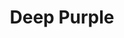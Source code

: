 ---
layout: product
product_id: 1419062116414
id: 1419062116414
title: Deep Purple
body_html: >-
  <p>Taken at Buntzen Lake, BC in early 2016.</p>

  <p>I grew up hearing that iconic chorus play through the radio while my father strummed along on the air guitar. Unbeknownst to me, over 10 years later I got to witness my own version of it. On a late winter day as the sun began to set I saw the smoke on the water and fire in the sky.</p>

  <p> </p>
vendor: Connell McCarthy
product_type: Posters, Prints, & Visual Artwork
created_at: 2018-08-22T19:45:20-04:00
handle: deep-purple
updated_at: 2024-09-11T13:21:19-04:00
published_at: 2018-08-22T19:38:24-04:00
template_suffix: ""
published_scope: global
tags: Batch 01, fog, foggy, forest, lake, Print, sunrise, sunset, Trees, water
status: active
admin_graphql_api_id: gid://shopify/Product/1419062116414
variants:
  - product_id: 1419062116414
    id: 39576981700670
    title: 8x10” / Full Colour
    price: "35.00"
    position: 1
    inventory_policy: continue
    compare_at_price: null
    option1: 8x10”
    option2: Full Colour
    option3: null
    created_at: 2021-09-01T10:25:49-04:00
    updated_at: 2023-10-27T20:29:36-04:00
    taxable: true
    barcode: ""
    fulfillment_service: manual
    grams: 208
    inventory_management: shopify
    requires_shipping: true
    sku: CM-PP-B1-04-XXS-FC
    weight: 0.208
    weight_unit: kg
    inventory_item_id: 41671422345278
    inventory_quantity: 100
    old_inventory_quantity: 100
    admin_graphql_api_id: gid://shopify/ProductVariant/39576981700670
    image_id: 6198838624318
  - product_id: 1419062116414
    id: 39576981733438
    title: 8x10” / Black & White
    price: "35.00"
    position: 2
    inventory_policy: continue
    compare_at_price: null
    option1: 8x10”
    option2: Black & White
    option3: null
    created_at: 2021-09-01T10:25:49-04:00
    updated_at: 2023-10-27T20:29:36-04:00
    taxable: true
    barcode: ""
    fulfillment_service: manual
    grams: 208
    inventory_management: shopify
    requires_shipping: true
    sku: CM-PP-B1-04-XXS-BW
    weight: 0.208
    weight_unit: kg
    inventory_item_id: 41671422378046
    inventory_quantity: 100
    old_inventory_quantity: 100
    admin_graphql_api_id: gid://shopify/ProductVariant/39576981733438
    image_id: 6198838591550
  - product_id: 1419062116414
    id: 39576981766206
    title: 8.5x11” / Full Colour
    price: "35.00"
    position: 3
    inventory_policy: continue
    compare_at_price: null
    option1: 8.5x11”
    option2: Full Colour
    option3: null
    created_at: 2021-09-01T10:25:49-04:00
    updated_at: 2023-10-27T20:29:36-04:00
    taxable: true
    barcode: ""
    fulfillment_service: manual
    grams: 208
    inventory_management: shopify
    requires_shipping: true
    sku: CM-PP-B1-04-XS-FC
    weight: 0.208
    weight_unit: kg
    inventory_item_id: 41671422410814
    inventory_quantity: 100
    old_inventory_quantity: 100
    admin_graphql_api_id: gid://shopify/ProductVariant/39576981766206
    image_id: 6198838624318
  - product_id: 1419062116414
    id: 39576981798974
    title: 8.5x11” / Black & White
    price: "35.00"
    position: 4
    inventory_policy: continue
    compare_at_price: null
    option1: 8.5x11”
    option2: Black & White
    option3: null
    created_at: 2021-09-01T10:25:49-04:00
    updated_at: 2023-10-27T20:29:36-04:00
    taxable: true
    barcode: ""
    fulfillment_service: manual
    grams: 208
    inventory_management: shopify
    requires_shipping: true
    sku: CM-PP-B1-04-XS-BW
    weight: 0.208
    weight_unit: kg
    inventory_item_id: 41671422443582
    inventory_quantity: 100
    old_inventory_quantity: 100
    admin_graphql_api_id: gid://shopify/ProductVariant/39576981798974
    image_id: 6198838591550
  - product_id: 1419062116414
    id: 39576981831742
    title: 13x19” / Full Colour
    price: "40.00"
    position: 5
    inventory_policy: continue
    compare_at_price: null
    option1: 13x19”
    option2: Full Colour
    option3: null
    created_at: 2021-09-01T10:25:49-04:00
    updated_at: 2023-10-27T20:29:36-04:00
    taxable: true
    barcode: ""
    fulfillment_service: manual
    grams: 208
    inventory_management: shopify
    requires_shipping: true
    sku: CM-PP-B1-04-S-FC
    weight: 0.208
    weight_unit: kg
    inventory_item_id: 41671422476350
    inventory_quantity: 100
    old_inventory_quantity: 100
    admin_graphql_api_id: gid://shopify/ProductVariant/39576981831742
    image_id: 6198838624318
  - product_id: 1419062116414
    id: 39576981864510
    title: 13x19” / Black & White
    price: "40.00"
    position: 6
    inventory_policy: continue
    compare_at_price: null
    option1: 13x19”
    option2: Black & White
    option3: null
    created_at: 2021-09-01T10:25:49-04:00
    updated_at: 2023-10-27T20:29:36-04:00
    taxable: true
    barcode: ""
    fulfillment_service: manual
    grams: 208
    inventory_management: shopify
    requires_shipping: true
    sku: CM-PP-B1-04-S-BW
    weight: 0.208
    weight_unit: kg
    inventory_item_id: 41671422509118
    inventory_quantity: 100
    old_inventory_quantity: 100
    admin_graphql_api_id: gid://shopify/ProductVariant/39576981864510
    image_id: 6198838591550
  - product_id: 1419062116414
    id: 39576981897278
    title: 16x20” / Full Colour
    price: "50.00"
    position: 7
    inventory_policy: continue
    compare_at_price: null
    option1: 16x20”
    option2: Full Colour
    option3: null
    created_at: 2021-09-01T10:25:49-04:00
    updated_at: 2023-10-27T20:29:36-04:00
    taxable: true
    barcode: ""
    fulfillment_service: manual
    grams: 208
    inventory_management: shopify
    requires_shipping: true
    sku: CM-PP-B1-04-M-FC
    weight: 0.208
    weight_unit: kg
    inventory_item_id: 41671422541886
    inventory_quantity: 100
    old_inventory_quantity: 100
    admin_graphql_api_id: gid://shopify/ProductVariant/39576981897278
    image_id: 6198838624318
  - product_id: 1419062116414
    id: 39576981930046
    title: 16x20” / Black & White
    price: "50.00"
    position: 8
    inventory_policy: continue
    compare_at_price: null
    option1: 16x20”
    option2: Black & White
    option3: null
    created_at: 2021-09-01T10:25:49-04:00
    updated_at: 2023-10-27T20:29:36-04:00
    taxable: true
    barcode: ""
    fulfillment_service: manual
    grams: 208
    inventory_management: shopify
    requires_shipping: true
    sku: CM-PP-B1-04-M-BW
    weight: 0.208
    weight_unit: kg
    inventory_item_id: 41671422574654
    inventory_quantity: 100
    old_inventory_quantity: 100
    admin_graphql_api_id: gid://shopify/ProductVariant/39576981930046
    image_id: 6198838591550
  - product_id: 1419062116414
    id: 39576981962814
    title: 20x24” / Full Colour
    price: "60.00"
    position: 9
    inventory_policy: continue
    compare_at_price: null
    option1: 20x24”
    option2: Full Colour
    option3: null
    created_at: 2021-09-01T10:25:49-04:00
    updated_at: 2023-10-27T20:29:36-04:00
    taxable: true
    barcode: ""
    fulfillment_service: manual
    grams: 208
    inventory_management: shopify
    requires_shipping: true
    sku: CM-PP-B1-04-L-FC
    weight: 0.208
    weight_unit: kg
    inventory_item_id: 41671422607422
    inventory_quantity: 100
    old_inventory_quantity: 100
    admin_graphql_api_id: gid://shopify/ProductVariant/39576981962814
    image_id: 6198838624318
  - product_id: 1419062116414
    id: 39576981995582
    title: 20x24” / Black & White
    price: "60.00"
    position: 10
    inventory_policy: continue
    compare_at_price: null
    option1: 20x24”
    option2: Black & White
    option3: null
    created_at: 2021-09-01T10:25:49-04:00
    updated_at: 2023-10-27T20:29:36-04:00
    taxable: true
    barcode: ""
    fulfillment_service: manual
    grams: 208
    inventory_management: shopify
    requires_shipping: true
    sku: CM-PP-B1-04-L-BW
    weight: 0.208
    weight_unit: kg
    inventory_item_id: 41671422640190
    inventory_quantity: 100
    old_inventory_quantity: 100
    admin_graphql_api_id: gid://shopify/ProductVariant/39576981995582
    image_id: 6198838591550
  - product_id: 1419062116414
    id: 39576982028350
    title: 20x30” / Full Colour
    price: "70.00"
    position: 11
    inventory_policy: continue
    compare_at_price: null
    option1: 20x30”
    option2: Full Colour
    option3: null
    created_at: 2021-09-01T10:25:49-04:00
    updated_at: 2023-10-27T20:29:36-04:00
    taxable: true
    barcode: ""
    fulfillment_service: manual
    grams: 208
    inventory_management: shopify
    requires_shipping: true
    sku: CM-PP-B1-04-XL-FC
    weight: 0.208
    weight_unit: kg
    inventory_item_id: 41671422672958
    inventory_quantity: 100
    old_inventory_quantity: 100
    admin_graphql_api_id: gid://shopify/ProductVariant/39576982028350
    image_id: 6198838624318
  - product_id: 1419062116414
    id: 39576982061118
    title: 20x30” / Black & White
    price: "70.00"
    position: 12
    inventory_policy: continue
    compare_at_price: null
    option1: 20x30”
    option2: Black & White
    option3: null
    created_at: 2021-09-01T10:25:49-04:00
    updated_at: 2023-10-27T20:29:36-04:00
    taxable: true
    barcode: ""
    fulfillment_service: manual
    grams: 208
    inventory_management: shopify
    requires_shipping: true
    sku: CM-PP-B1-04-XL-BW
    weight: 0.208
    weight_unit: kg
    inventory_item_id: 41671422705726
    inventory_quantity: 100
    old_inventory_quantity: 100
    admin_graphql_api_id: gid://shopify/ProductVariant/39576982061118
    image_id: 6198838591550
  - product_id: 1419062116414
    id: 39576982093886
    title: 24x36” / Full Colour
    price: "90.00"
    position: 13
    inventory_policy: continue
    compare_at_price: null
    option1: 24x36”
    option2: Full Colour
    option3: null
    created_at: 2021-09-01T10:25:49-04:00
    updated_at: 2023-10-27T20:29:36-04:00
    taxable: true
    barcode: ""
    fulfillment_service: manual
    grams: 208
    inventory_management: shopify
    requires_shipping: true
    sku: CM-PP-B1-04-XXL-FC
    weight: 0.208
    weight_unit: kg
    inventory_item_id: 41671422738494
    inventory_quantity: 100
    old_inventory_quantity: 100
    admin_graphql_api_id: gid://shopify/ProductVariant/39576982093886
    image_id: 6198838624318
  - product_id: 1419062116414
    id: 39576982126654
    title: 24x36” / Black & White
    price: "90.00"
    position: 14
    inventory_policy: continue
    compare_at_price: null
    option1: 24x36”
    option2: Black & White
    option3: null
    created_at: 2021-09-01T10:25:49-04:00
    updated_at: 2023-10-27T20:29:36-04:00
    taxable: true
    barcode: ""
    fulfillment_service: manual
    grams: 208
    inventory_management: shopify
    requires_shipping: true
    sku: CM-PP-B1-04-XXL-BW
    weight: 0.208
    weight_unit: kg
    inventory_item_id: 41671422771262
    inventory_quantity: 100
    old_inventory_quantity: 100
    admin_graphql_api_id: gid://shopify/ProductVariant/39576982126654
    image_id: 6198838591550
  - product_id: 1419062116414
    id: 39576982159422
    title: 30x40” / Full Colour
    price: "100.00"
    position: 15
    inventory_policy: continue
    compare_at_price: null
    option1: 30x40”
    option2: Full Colour
    option3: null
    created_at: 2021-09-01T10:25:49-04:00
    updated_at: 2023-10-27T20:29:36-04:00
    taxable: true
    barcode: ""
    fulfillment_service: manual
    grams: 208
    inventory_management: shopify
    requires_shipping: true
    sku: CM-PP-B1-04-XXXL-FC
    weight: 0.208
    weight_unit: kg
    inventory_item_id: 41671422804030
    inventory_quantity: 100
    old_inventory_quantity: 100
    admin_graphql_api_id: gid://shopify/ProductVariant/39576982159422
    image_id: 6198838624318
  - product_id: 1419062116414
    id: 39576982192190
    title: 30x40” / Black & White
    price: "100.00"
    position: 16
    inventory_policy: continue
    compare_at_price: null
    option1: 30x40”
    option2: Black & White
    option3: null
    created_at: 2021-09-01T10:25:49-04:00
    updated_at: 2023-10-27T20:29:36-04:00
    taxable: true
    barcode: ""
    fulfillment_service: manual
    grams: 208
    inventory_management: shopify
    requires_shipping: true
    sku: CM-PP-B1-04-XXXL-BW
    weight: 0.208
    weight_unit: kg
    inventory_item_id: 41671422836798
    inventory_quantity: 100
    old_inventory_quantity: 100
    admin_graphql_api_id: gid://shopify/ProductVariant/39576982192190
    image_id: 6198838591550
options:
  - product_id: 1419062116414
    id: 1948195881022
    name: Size
    position: 1
    values:
      - 8x10”
      - 8.5x11”
      - 13x19”
      - 16x20”
      - 20x24”
      - 20x30”
      - 24x36”
      - 30x40”
  - product_id: 1419062116414
    id: 8589711671358
    name: Color
    position: 2
    values:
      - Full Colour
      - Black & White
images:
  - id: 6198838624318
    alt: null
    position: 1
    product_id: 1419062116414
    created_at: 2019-03-04T19:36:06-05:00
    updated_at: 2019-10-20T18:44:16-04:00
    admin_graphql_api_id: gid://shopify/ProductImage/6198838624318
    width: 1000
    height: 1500
    src: https://cdn.shopify.com/s/files/1/1624/2355/products/CM---Deep-Purple-_Product-Mockup-2019.jpg?v=1571611456
    variant_ids:
      - 39576981700670
      - 39576981766206
      - 39576981831742
      - 39576981897278
      - 39576981962814
      - 39576982028350
      - 39576982093886
      - 39576982159422
  - id: 6198838591550
    alt: null
    position: 2
    product_id: 1419062116414
    created_at: 2019-03-04T19:36:05-05:00
    updated_at: 2019-10-20T18:44:16-04:00
    admin_graphql_api_id: gid://shopify/ProductImage/6198838591550
    width: 1000
    height: 1500
    src: https://cdn.shopify.com/s/files/1/1624/2355/products/CM---Deep-Purple-_Product-Mockup-2019_-B_W.jpg?v=1571611456
    variant_ids:
      - 39576981733438
      - 39576981798974
      - 39576981864510
      - 39576981930046
      - 39576981995582
      - 39576982061118
      - 39576982126654
      - 39576982192190
  - id: 28229601034302
    alt: null
    position: 3
    product_id: 1419062116414
    created_at: 2021-05-04T17:40:10-04:00
    updated_at: 2021-05-04T17:40:10-04:00
    admin_graphql_api_id: gid://shopify/ProductImage/28229601034302
    width: 2000
    height: 1800
    src: https://cdn.shopify.com/s/files/1/1624/2355/products/PAR_02_0001_d73bf738-f964-4db1-ba16-f540d75ec1ad.png?v=1620164410
    variant_ids: []
  - id: 29846602514494
    alt: null
    position: 4
    product_id: 1419062116414
    created_at: 2022-11-23T19:56:42-05:00
    updated_at: 2022-11-23T19:56:43-05:00
    admin_graphql_api_id: gid://shopify/ProductImage/29846602514494
    width: 1939
    height: 1186
    src: https://cdn.shopify.com/s/files/1/1624/2355/products/DeepPurple.png?v=1669251403
    variant_ids: []
image:
  id: 6198838624318
  alt: null
  position: 1
  product_id: 1419062116414
  created_at: 2019-03-04T19:36:06-05:00
  updated_at: 2019-10-20T18:44:16-04:00
  admin_graphql_api_id: gid://shopify/ProductImage/6198838624318
  width: 1000
  height: 1500
  src: https://cdn.shopify.com/s/files/1/1624/2355/products/CM---Deep-Purple-_Product-Mockup-2019.jpg?v=1571611456
  variant_ids:
    - 39576981700670
    - 39576981766206
    - 39576981831742
    - 39576981897278
    - 39576981962814
    - 39576982028350
    - 39576982093886
    - 39576982159422

---
